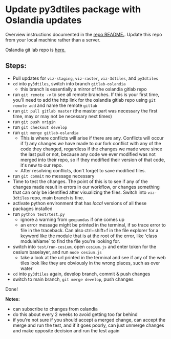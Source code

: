 # Update py3dtiles package with Oslandia updates

Overview instructions documented in the [repo README.](https://github.com/PermafrostDiscoveryGateway/py3dtiles/blob/main/README.rst). Update this repo from your local machine rather than a server.

Oslandia git lab repo is [here.](https://gitlab.com/Oslandia/py3dtiles) 

## Steps:
- Pull updates for `viz-staging`, `viz-raster`, `viz-3dtiles`, and `py3dtiles`
- `cd` into `py3dtiles`, switch into branch `gitlab-oslandia`
    - this branch is essentially a mirror of the oslandia gitlab repo
- run `git remote -v` to see all remote branches. If this is your first time, you'll need to add the http link for the oslandia gitlab repo using `git remote add` and name the remote `gitlab`
- run `git pull gitlab master` (the master part was necessary the first time, may or may not be necessary next times)
- run `git push origin`
- run `git checkout develop`
- run `git merge gitlab-oslandia`
    - This is where conflicts will arise if there are any. Conflicts will occur if 1) any changes _we_ have made to our fork conflict with any of the code they changed, regardless if the changes we made were since the last pull or not, because any code we ever modified was not merged into their repo, so if they modified their version of that code, it's new to our repo.
    - After resolving conflicts, don't forget to save modified files.
- run `git commit` no message necessary
- Time to test the changes. The point of this is to see if any of the changes made result in errors in our workflow, or changes something that can only be identified after visualizing the files. Switch into `viz-3dtiles` repo, main branch is fine.
- activate python environment that has _local_ versions of all these packages installed
- run `python test/test.py`
    - ignore a warning from `geopandas` if one comes up
    - an error message might be printed in the terminal, if so trace error to file in the traceback. Can also ctrl+shift+f in the file explorer for a keyword like the module that is at the root of the error, like 'class moduleName` to find the file you're looking for.
- switch into `test/run-cesium`, open `cesium.js` and enter token for the cesium baselayer, and run `node cesium.js`
    - take a look at the url printed in the terminal and see if any of the web tiles look like they are obviously in the wrong places, such as over water
- `cd` into `py3dtiles` again, develop branch, commit & push changes 
- switch to main branch, `git merge develop`, push changes

Done!

**Notes:**
- can subscribe to changes from oslandia
- do this about every 2 weeks to avoid getting too far behind
- if you're not sure if you should accept a merged change, can accept the merge and run the test, and if it goes poorly, can just unmerge changes and make opposite decision and run the test again